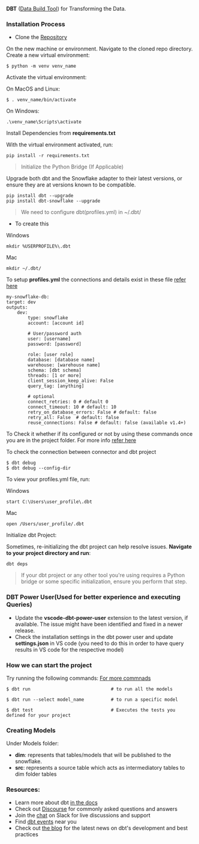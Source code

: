 

**DBT** ([Data Build Tool](https://www.getdbt.com/)) for Transforming the Data.

### Installation Process

- Clone the [Repository](https://github.com/getsurance/Mandrill)

On the new machine or environment.
Navigate to the cloned repo directory. Create a new virtual environment:

    $ python -m venv venv_name

Activate the virtual environment:

On MacOS and Linux:

    $ . venv_name/bin/activate

On Windows: 

    .\venv_name\Scripts\activate

Install Dependencies from **requirements.txt**

With the virtual environment activated, run:

    pip install -r requirements.txt

> Initialize the Python Bridge (If Applicable)

Upgrade both dbt and the Snowflake adapter to their latest versions, or ensure they are at versions known to be compatible.

    pip install dbt --upgrade
    pip install dbt-snowflake --upgrade

> We need to configure dbt(profiles.yml) in ~/.dbt/

- To create this 

Windows

    mkdir %USERPROFILE%\.dbt

Mac

    mkdir ~/.dbt/

To setup **profiles.yml** the connections and details exist in these file [refer here](https://docs.getdbt.com/docs/core/connect-data-platform/snowflake-setup)

    
    my-snowflake-db:
    target: dev
    outputs:
        dev:
            type: snowflake
            account: [account id]

            # User/password auth
            user: [username]
            password: [password]

            role: [user role]
            database: [database name]
            warehouse: [warehouse name]
            schema: [dbt schema]
            threads: [1 or more]
            client_session_keep_alive: False
            query_tag: [anything]

            # optional
            connect_retries: 0 # default 0
            connect_timeout: 10 # default: 10
            retry_on_database_errors: False # default: false
            retry_all: False  # default: false
            reuse_connections: False # default: false (available v1.4+)
        
To Check it whether if its configured or not by using these commands once you are in the project folder.
For more info [refer here](https://docs.getdbt.com/docs/core/connect-data-platform/connection-profilesl)

To check the connection between connector and dbt project

    $ dbt debug 
    $ dbt debug --config-dir
    
To view your profiles.yml file, run:

Windows

    start C:\Users\user_profile\.dbt  

Mac

    open /Users/user_profile/.dbt

Initialize dbt Project:

Sometimes, re-initializing the dbt project can help resolve issues. **Navigate to your project directory and run**:

    dbt deps

> If your dbt project or any other tool you're using requires a Python bridge or some specific initialization, ensure you perform that step.

### DBT Power User(Used for better experience and executing Queries)

- Update the **vscode-dbt-power-user** extension to the latest version, if available. The issue might have been identified and fixed in a newer release.
- Check the installation settings in the dbt power user and update **settings.json** in VS code
  (you need to do this in order to have query results in VS code for the respective model) 

### How we can start the project 

Try running the following commands: [For more commnads](https://docs.getdbt.com/docs/introduction)

    
    $ dbt run                              # to run all the models

    $ dbt run --select model_name          # to run a specific model 

    $ dbt test                             # Executes the tests you defined for your project


### Creating Models

Under Models folder:

- **dim**: represents that tables/models that will be published to the snowflake.
- **src**: represents a source table which acts as intermediatory tables to dim folder tables

### 


### Resources:
- Learn more about dbt [in the docs](https://docs.getdbt.com/docs/introduction)
- Check out [Discourse](https://discourse.getdbt.com/) for commonly asked questions and answers
- Join the [chat](https://community.getdbt.com/) on Slack for live discussions and support
- Find [dbt events](https://events.getdbt.com) near you
- Check out [the blog](https://blog.getdbt.com/) for the latest news on dbt's development and best practices
